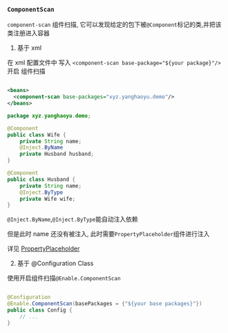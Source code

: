 ### `ComponentScan`

`component-scan` 组件扫描, 它可以发现给定的包下被`@Component`标记的类,并把该类注册进入容器

1. 基于 xml

在 xml 配置文件中 写入 `<component-scan base-package="${your package}"/>` 开启 组件扫描

```xml

<beans>
  <component-scan base-packages="xyz.yanghaoyu.demo"/>
</beans>
```

```java
package xyz.yanghaoyu.demo;

@Component
public class Wife {
    private String name;
    @Inject.ByName
    private Husband husband;
}

@Component
public class Husband {
    private String name;
    @Inject.ByType
    private Wife wife;
}
```

`@Inject.ByName`,`@Inject.ByType`能自动注入依赖

但是此时 name 还没有被注入, 此时需要`PropertyPlaceholder`组件进行注入

详见 [PropertyPlaceholder](4.PropertySource.md)

2. 基于 @Configuration Class

使用开启组件扫描`@Enable.ComponentScan`

```java

@Configuration
@Enable.ComponentScan(basePackages = {"${your base packages}"})
public class Config {
    // ...
}
```
